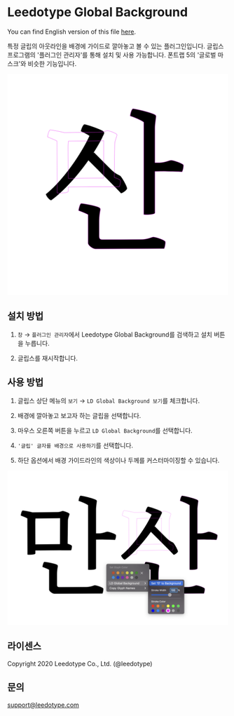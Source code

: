# Leedotype Global Background

You can find English version of this file [here](./ENGLISH.md).

특정 글립의 아웃라인을 배경에 가이드로 깔아놓고 볼 수 있는 플러그인입니다. 글립스 프로그램의 '플러그인 관리자'를 통해 설치 및 사용 가능합니다. 폰트랩 5의 '글로벌 마스크'와 비슷한 기능입니다.

![screenshot](./images/screenshot.png)

## 설치 방법

1. `창` → `플러그인 관리자`에서 Leedotype Global Background를 검색하고 설치 버튼을 누릅니다.

2. 글립스를 재시작합니다.

## 사용 방법

1. 글립스 상단 메뉴의 `보기` → `LD Global Background 보기`를 체크합니다.

2. 배경에 깔아놓고 보고자 하는 글립을 선택합니다.

3. 마우스 오른쪽 버튼을 누르고 `LD Global Background`를 선택합니다.

4. `'글립' 글자를 배경으로 사용하기`를 선택합니다.

5. 하단 옵션에서 배경 가이드라인의 색상이나 두께를 커스터마이징할 수 있습니다.

![usage](./images/usage.png)

## 라이센스

Copyright 2020 Leedotype Co., Ltd. (@leedotype)

## 문의

support@leedotype.com
